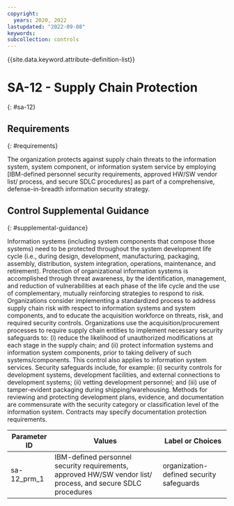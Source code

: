 ```yaml
---
copyright:
  years: 2020, 2022
lastupdated: "2022-09-08"
keywords: 
subcollection: controls
---
```


{{site.data.keyword.attribute-definition-list}}

# SA-12 - Supply Chain Protection
{: #sa-12}

## Requirements
{: #requirements}

The organization protects against supply chain threats to the information system, system component, or information system service by employing [IBM-defined personnel security requirements, approved HW/SW vendor list/ process, and secure SDLC procedures] as part of a comprehensive, defense-in-breadth information security strategy.

## Control Supplemental Guidance
{: #supplemental-guidance}

Information systems (including system components that compose those systems) need to be protected throughout the system development life cycle (i.e., during design, development, manufacturing, packaging, assembly, distribution, system integration, operations, maintenance, and retirement). Protection of organizational information systems is accomplished through threat awareness, by the identification, management, and reduction of vulnerabilities at each phase of the life cycle and the use of complementary, mutually reinforcing strategies to respond to risk. Organizations consider implementing a standardized process to address supply chain risk with respect to information systems and system components, and to educate the acquisition workforce on threats, risk, and required security controls. Organizations use the acquisition/procurement processes to require supply chain entities to implement necessary security safeguards to: (i) reduce the likelihood of unauthorized modifications at each stage in the supply chain; and (ii) protect information systems and information system components, prior to taking delivery of such systems/components. This control also applies to information system services. Security safeguards include, for example: (i) security controls for development systems, development facilities, and external connections to development systems; (ii) vetting development personnel; and (iii) use of tamper-evident packaging during shipping/warehousing. Methods for reviewing and protecting development plans, evidence, and documentation are commensurate with the security category or classification level of the information system. Contracts may specify documentation protection requirements.

| Parameter ID | Values | Label or Choices |
|---|---|---|
| sa-12_prm_1 | IBM-defined personnel security requirements, approved HW/SW vendor list/ process, and secure SDLC procedures | organization-defined security safeguards |


